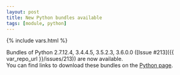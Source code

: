 ```yaml
---
layout: post
title: New Python bundles available
tags: [module, python]
---
```

{% include vars.html %}

Bundles of Python 2.7.12.4, 3.4.4.5, 3.5.2.3, 3.6.0.0 ([Issue #213]({{ var_repo_url }}/issues/213)) are now available.<br />
You can find links to download these bundles on the [Python page](/tools/python).